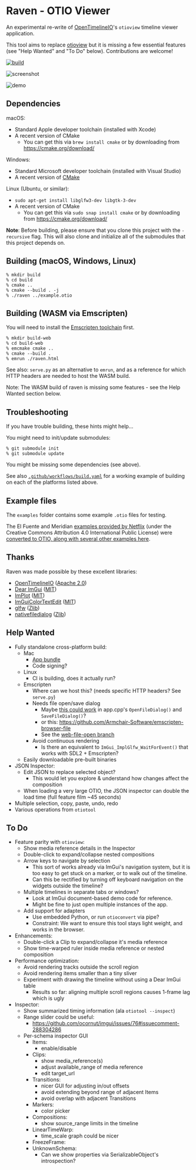 # Raven - OTIO Viewer

An experimental re-write of [OpenTimelineIO](https://opentimeline.io)'s `otioview` timeline viewer application.

This tool aims to replace [otioview](https://github.com/AcademySoftwareFoundation/OpenTimelineIO/tree/main/src/opentimelineview) but it is missing a few essential features (see "Help Wanted" and "To Do" below). Contributions are welcome!

[![build](https://github.com/OpenTimelineIO/raven/actions/workflows/build.yaml/badge.svg)](https://github.com/OpenTimelineIO/raven/actions/workflows/build.yaml)

![screenshot](screenshot.png)

![demo](demo.gif)

## Dependencies

macOS:
- Standard Apple developer toolchain (installed with Xcode)
- A recent version of CMake
  - You can get this via `brew install cmake` or by downloading from https://cmake.org/download/

Windows:
- Standard Microsoft developer toolchain (installed with Visual Studio)
- A recent version of [CMake](https://cmake.org/download/)

Linux (Ubuntu, or similar):
- `sudo apt-get install libglfw3-dev libgtk-3-dev`
- A recent version of CMake
  - You can get this via `sudo snap install cmake` or by downloading from https://cmake.org/download/

__Note__: Before building, please ensure that you clone this project with the `-recursive` flag. 
This will also clone and initialize all of the submodules that this project depends on.

## Building (macOS, Windows, Linux)

	% mkdir build
	% cd build
	% cmake ..
	% cmake --build . -j
	% ./raven ../example.otio

## Building (WASM via Emscripten)

You will need to install the [Emscripten toolchain](https://emscripten.org) first.

	% mkdir build-web
	% cd build-web
	% emcmake cmake ..
	% cmake --build .
	% emrun ./raven.html

See also: `serve.py` as an alternative to `emrun`, and as
a reference for which HTTP headers are needed to host the WASM build.

Note: The WASM build of raven is missing some features - see the Help Wanted section below.

## Troubleshooting

If you have trouble building, these hints might help...

You might need to init/update submodules:
```
% git submodule init
% git submodule update
```

You might be missing some dependencies (see above).

See also [`.github/workflows/build.yaml`](https://github.com/OpenTimelineIO/raven/blob/main/.github/workflows/build.yaml) for a working example of building on each of the platforms listed above.

## Example files

The `examples` folder contains some example `.otio` files for testing.

The El Fuente and Meridian [examples provided by Netflix](https://opencontent.netflix.com/) (under the
Creative Commons Attribution 4.0 International Public License) were [converted to OTIO, along with several
other examples here](https://github.com/darbyjohnston/otio-oc-examples).

## Thanks

Raven was made possible by these excellent libraries:
- [OpenTimelineIO](https://opentimeline.io) ([Apache 2.0](https://github.com/AcademySoftwareFoundation/OpenTimelineIO/blob/main/LICENSE.txt))
- [Dear ImGui](https://github.com/ocornut/imgui) ([MIT](https://github.com/ocornut/imgui/blob/master/LICENSE.txt))
- [ImPlot](https://github.com/epezent/implot) ([MIT](https://github.com/epezent/implot/blob/master/LICENSE))
- [ImGuiColorTextEdit](https://github.com/santaclose/ImGuiColorTextEdit) ([MIT](https://github.com/santaclose/ImGuiColorTextEdit/blob/master/LICENSE))
- [glfw](https://github.com/glfw/glfw) ([Zlib](https://github.com/glfw/glfw/blob/master/LICENSE.md))
- [nativefiledialog](https://github.com/mlabbe/nativefiledialog) ([Zlib](https://github.com/mlabbe/nativefiledialog/blob/master/LICENSE))

## Help Wanted

- Fully standalone cross-platform build:
  - Mac
    - [App bundle](https://stackoverflow.com/questions/53560288/how-to-create-a-macos-app-bundle-with-cmake)
    - Code signing?
  - Linux
    - CI is building, does it actually run?
  - Emscripten
    - Where can we host this? (needs specific HTTP headers? See `serve.py`)
    - Needs file open/save dialog
      - Maybe [this could work](https://stackoverflow.com/questions/69935188/open-a-file-in-emscripten-using-browser-file-selector-dialogue) in app.cpp's `OpenFileDialog()` and `SaveFileDialog()`?
      - or this: https://github.com/Armchair-Software/emscripten-browser-file
      - See the [web-file-open branch](https://github.com/OpenTimelineIO/raven/tree/web-file-open)
    - Avoid continuous rendering
      - Is there an equivalent to `ImGui_ImplGlfw_WaitForEvent()` that works with SDL2 + Emscripten?
  - Easily downloadable pre-built binaries
- JSON Inspector:
  - Edit JSON to replace selected object?
    - This would let you explore & understand how changes affect the composition
  - When loading a very large OTIO, the JSON inspector can double the load time (full feature film ~45 seconds)
- Multiple selection, copy, paste, undo, redo
- Various operations from `otiotool`

## To Do

- Feature parity with `otioview`:
  - Show media reference details in the Inspector
  - Double-click to expand/collapse nested compositions
  - Arrow keys to navigate by selection
    - This sort of works already via ImGui's navigation system, but it is too easy to get stuck on a marker, or to walk out of the timeline.
    - Can this be rectified by turning off keyboard navigation on the widgets outside the timeline?
  - Multiple timelines in separate tabs or windows?
    - Look at ImGui document-based demo code for reference.
    - Might be fine to just open multiple instances of the app.
  - Add support for adapters
    - Use embedded Python, or run `otioconvert` via pipe?
    - Constraint: We want to ensure this tool stays light weight, and works in the browser.
- Enhancements:
  - Double-click a Clip to expand/collapse it's media reference
  - Show time-warped ruler inside media reference or nested composition
- Performance optimization:
  - Avoid rendering tracks outside the scroll region
  - Avoid rendering items smaller than a tiny sliver
  - Experiment with drawing the timeline without using a Dear ImGui table
    - Results so far: aligning multiple scroll regions causes 1-frame lag which is ugly
- Inspector:
  - Show summarized timing information (ala `otiotool --inspect`)
  - Range slider could be useful:
    - https://github.com/ocornut/imgui/issues/76#issuecomment-288304286
  - Per-schema inspector GUI
    - Items:
      - enable/disable
    - Clips:
      - show media_reference(s)
      - adjust available_range of media reference
      - edit target_url
    - Transitions:
      - nicer GUI for adjusting in/out offsets
      - avoid extending beyond range of adjacent Items
      - avoid overlap with adjacent Transitions
    - Markers:
      - color picker
    - Compositions:
      - show source_range limits in the timeline
    - LinearTimeWarp:
      - time_scale graph could be nicer
    - FreezeFrame:
    - UnknownSchema:
      - Can we show properties via SerializableObject's introspection?

